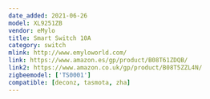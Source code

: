 ```yaml
---
date_added: 2021-06-26
model: XL9251ZB
vendor: eMylo
title: Smart Switch 10A
category: switch
mlink: http://www.emyloworld.com/
link: https://www.amazon.es/gp/product/B08T61ZDQB/
link2: https://www.amazon.co.uk/gp/product/B08T5ZZL4N/
zigbeemodel: ['TS0001']
compatible: [deconz, tasmota, zha]
---
```




